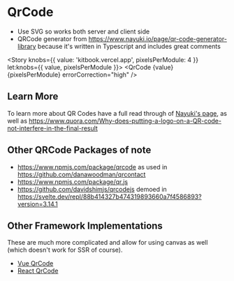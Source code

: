 <script lang="ts">
  import { Story } from 'kitbook';
  import QrCode from '$lib/media/QrCode.svelte';
  //https://livingdictionaries.app/akateko/entry/f8sRcwKS4nGeFjARVOW7
</script>

<!-- prettier-ignore -->
# QrCode

- Use SVG so works both server and client side
- QRCode generator from https://www.nayuki.io/page/qr-code-generator-library because it's written in Typescript and includes great comments

<Story knobs={{ value: 'kitbook.vercel.app', pixelsPerModule: 4 }} let:knobs={{ value, pixelsPerModule }}>
  <QrCode {value} {pixelsPerModule} errorCorrection="high" />
</Story>

<!-- prettier-ignore -->
## Learn More

To learn more about QR Codes have a full read through of [Nayuki's page](https://www.nayuki.io/page/qr-code-generator-library), as well as https://www.quora.com/Why-does-putting-a-logo-on-a-QR-code-not-interfere-in-the-final-result

## Other QRCode Packages of note

- https://www.npmjs.com/package/qrcode as used in https://github.com/danawoodman/qrcontact
- https://www.npmjs.com/package/qr.js
- https://github.com/davidshimjs/qrcodejs demoed in https://svelte.dev/repl/88b414327b474319893660a7f4586893?version=3.14.1

## Other Framework Implementations

These are much more complicated and allow for using canvas as well (which doesn't work for SSR of course).

- [Vue QrCode](https://github.com/scopewu/qrcode.vue/blob/main/src/index.ts)
- [React QrCode](https://github.com/zpao/qrcode.react/blob/trunk/src/index.tsx)
